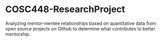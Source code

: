 # COSC448-ResearchProject
Analyzing mentor-mentee relationships based on quantitative data from open source projects on Github to determine what contributes to better mentorship. 
